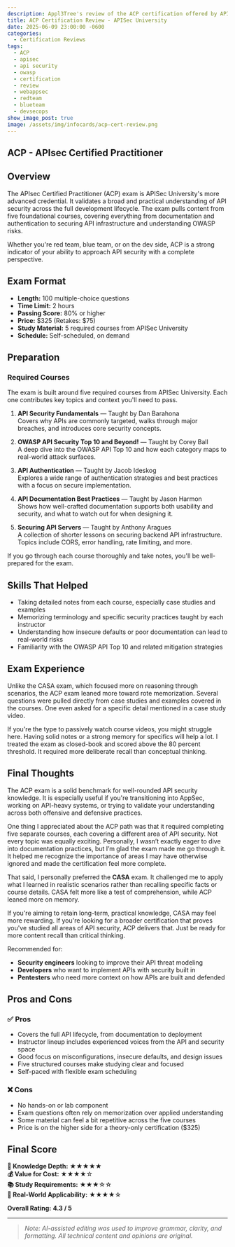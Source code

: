 ```yaml
---
description: Appl3Tree's review of the ACP certification offered by APISec University
title: ACP Certification Review - APISec University
date: 2025-06-09 23:00:00 -0600
categories:
  - Certification Reviews
tags:
  - ACP
  - apisec
  - api security
  - owasp
  - certification
  - review
  - webappsec
  - redteam
  - blueteam
  - devsecops
show_image_post: true
image: /assets/img/infocards/acp-cert-review.png
---
```


## ACP - APIsec Certified Practitioner

## Overview

The APIsec Certified Practitioner (ACP) exam is APISec University's more advanced credential. It validates a broad and practical understanding of API security across the full development lifecycle. The exam pulls content from five foundational courses, covering everything from documentation and authentication to securing API infrastructure and understanding OWASP risks.

Whether you're red team, blue team, or on the dev side, ACP is a strong indicator of your ability to approach API security with a complete perspective.

## Exam Format

- **Length:** 100 multiple-choice questions  
- **Time Limit:** 2 hours  
- **Passing Score:** 80% or higher  
- **Price:** $325 (Retakes: $75)  
- **Study Material:** 5 required courses from APISec University  
- **Schedule:** Self-scheduled, on demand

## Preparation

### Required Courses

The exam is built around five required courses from APISec University. Each one contributes key topics and context you'll need to pass.

1. **API Security Fundamentals** — Taught by Dan Barahona  
   Covers why APIs are commonly targeted, walks through major breaches, and introduces core security concepts.

2. **OWASP API Security Top 10 and Beyond!** — Taught by Corey Ball  
   A deep dive into the OWASP API Top 10 and how each category maps to real-world attack surfaces.

3. **API Authentication** — Taught by Jacob Ideskog  
   Explores a wide range of authentication strategies and best practices with a focus on secure implementation.

4. **API Documentation Best Practices** — Taught by Jason Harmon  
   Shows how well-crafted documentation supports both usability and security, and what to watch out for when designing it.

5. **Securing API Servers** — Taught by Anthony Aragues  
   A collection of shorter lessons on securing backend API infrastructure. Topics include CORS, error handling, rate limiting, and more.

If you go through each course thoroughly and take notes, you'll be well-prepared for the exam.

## Skills That Helped

- Taking detailed notes from each course, especially case studies and examples  
- Memorizing terminology and specific security practices taught by each instructor  
- Understanding how insecure defaults or poor documentation can lead to real-world risks  
- Familiarity with the OWASP API Top 10 and related mitigation strategies

## Exam Experience

Unlike the CASA exam, which focused more on reasoning through scenarios, the ACP exam leaned more toward rote memorization. Several questions were pulled directly from case studies and examples covered in the courses. One even asked for a specific detail mentioned in a case study video.

If you're the type to passively watch course videos, you might struggle here. Having solid notes or a strong memory for specifics will help a lot. I treated the exam as closed-book and scored above the 80 percent threshold. It required more deliberate recall than conceptual thinking.

## Final Thoughts

The ACP exam is a solid benchmark for well-rounded API security knowledge. It is especially useful if you're transitioning into AppSec, working on API-heavy systems, or trying to validate your understanding across both offensive and defensive practices.

One thing I appreciated about the ACP path was that it required completing five separate courses, each covering a different area of API security. Not every topic was equally exciting. Personally, I wasn’t exactly eager to dive into documentation practices, but I’m glad the exam made me go through it. It helped me recognize the importance of areas I may have otherwise ignored and made the certification feel more complete.

That said, I personally preferred the **CASA** exam. It challenged me to apply what I learned in realistic scenarios rather than recalling specific facts or course details. CASA felt more like a test of comprehension, while ACP leaned more on memory.

If you're aiming to retain long-term, practical knowledge, CASA may feel more rewarding. If you're looking for a broader certification that proves you've studied all areas of API security, ACP delivers that. Just be ready for more content recall than critical thinking.

Recommended for:

- **Security engineers** looking to improve their API threat modeling  
- **Developers** who want to implement APIs with security built in  
- **Pentesters** who need more context on how APIs are built and defended  

## Pros and Cons

### ✅ Pros
- Covers the full API lifecycle, from documentation to deployment  
- Instructor lineup includes experienced voices from the API and security space  
- Good focus on misconfigurations, insecure defaults, and design issues  
- Five structured courses make studying clear and focused  
- Self-paced with flexible exam scheduling

### ❌ Cons
- No hands-on or lab component  
- Exam questions often rely on memorization over applied understanding  
- Some material can feel a bit repetitive across the five courses  
- Price is on the higher side for a theory-only certification ($325)

## Final Score

**🧠 Knowledge Depth:** ★★★★★  
**💰 Value for Cost:** ★★★★☆  
**📚 Study Requirements:** ★★★☆☆  
**🧪 Real-World Applicability:** ★★★★☆  

**Overall Rating:** **4.3 / 5**

---

> _Note: AI-assisted editing was used to improve grammar, clarity, and formatting. All technical content and opinions are original._